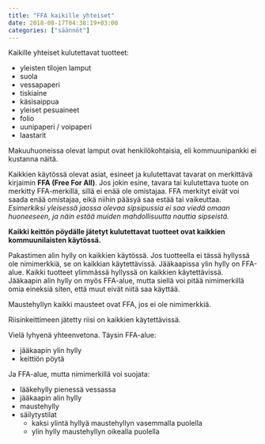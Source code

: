 ```yaml
---
title: "FFA kaikille yhteiset"
date: 2018-08-17T04:38:19+03:00
categories: ["säännöt"]
---
```

Kaikille yhteiset kulutettavat tuotteet:

  - yleisten tilojen lamput
  - suola
  - vessapaperi
  - tiskiaine
  - käsisaippua
  - yleiset pesuaineet
  - folio
  - uunipaperi / voipaperi
  - laastarit

Makuuhuoneissa olevat lamput ovat henkilökohtaisia, eli kommuunipankki ei kustanna näitä.

Kaikkien käytössä olevat asiat, esineet ja kulutettavat tavarat on merkittävä kirjaimin **FFA (Free For All)**. Jos jokin esine, tavara tai kulutettava tuote on merkitty FFA-merkillä, sillä ei enää ole omistajaa. FFA merkityt eivät voi saada enää omistajaa, eikä niihin pääsyä saa estää tai vaikeuttaa. *Esimerkiksi yleisessä jaossa olevaa sipsipussia ei saa viedä omaan huoneeseen, ja näin estää muiden mahdollisuutta nauttia sipseistä.*

**Kaikki keittön pöydälle jätetyt kulutettavat tuotteet ovat kaikkien kommuunilaisten käytössä.**

Pakastimen alin hylly on kaikkien käytössä. Jos tuotteella ei tässä hyllyssä ole nimimerkkiä, se on kaikkian käytettävissä. Jääkaapissa ylin hylly on FFA-alue. Kaikki tuotteet ylimmässä hyllyssä on kaikkien käytettävissä. Jääkaapin alin hylly on myös FFA-alue, mutta siellä voi pitää nimimerkillä omia eineksiä siten, että muut eivät niitä saa käyttää.

Maustehyllyn kaikki mausteet ovat FFA, jos ei ole nimimerkkiä.

Riisinkeittimeen jätetty riisi on kaikkien käytettävissä.

Vielä lyhyenä yhteenvetona. Täysin FFA-alue:

  - jääkaapin ylin hylly
  - keittiön pöytä

Ja FFA-alue, mutta nimimerkillä voi suojata:

  - lääkehylly pienessä vessassa
  - jääkaapin alin hylly
  - maustehylly
  - säilytystilat
    - kaksi ylintä hyllyä maustehyllyn vasemmalla puolella
    - ylin hylly maustehyllyn oikealla puolella
